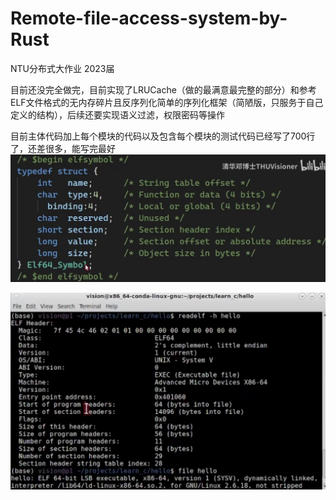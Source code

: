 # Remote-file-access-system-by-Rust
NTU分布式大作业 2023届

目前还没完全做完，目前实现了LRUCache（做的最满意最完整的部分）和参考ELF文件格式的无内存碎片且反序列化简单的序列化框架（简陋版，只服务于自己定义的结构），后续还要实现语义过滤，权限密码等操作

目前主体代码加上每个模块的代码以及包含每个模块的测试代码已经写了700行了，还差很多，能写完最好
![Alt text](ELF1.png)

![Alt text](ELF2.png)